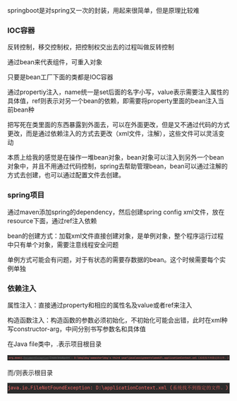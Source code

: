 springboot是对spring又一次的封装，用起来很简单，但是原理比较难

### IOC容器

反转控制，移交控制权，把控制权交出去的过程叫做反转控制

通过bean来代表组件，可重入对象

只要是bean工厂下面的类都是IOC容器

通过propertiy注入，name统一是set后面的名字小写，value表示需要注入属性的具体值，ref则表示对另一个bean的依赖，即需要将property里面的bean注入当前bean种

把写死在类里面的东西暴露到外面去，可以在外面更改，但是又不通过代码的方式更改，而是通过依赖注入的方式去更改（xml文件，注解），这些文件可以灵活变动

本质上给我的感觉是在操作一堆bean对象，bean对象可以注入到另外一个bean对象中，并且不用通过代码控制，spring去帮助管理bean，bean可以通过注解的方式去创建，也可以通过配置文件去创建。

### spring项目

通过maven添加spring的dependency，然后创建spring config xml文件，放在resource下面，通过ref注入依赖

bean的创建方式：加载xml文件直接创建对象，是单例对象，整个程序运行过程中只有单个对象，需要注意线程安全问题

单例方式可能会有问题，对于有状态的需要存数据的bean。这个时候需要每个实例单独

### 依赖注入

属性注入：直接通过property和相应的属性名及value或者ref来注入

构造函数注入：构造函数的参数必须初始化，不初始化可能会出错，此时在xml种写constructor-arg，中间分别书写参数名和具体值



在Java file类中，.表示项目根目录

![image-20221007124426291](image-20221007124426291.png)

而/则表示根目录

![image-20221007124541476](image-20221007124541476.png)